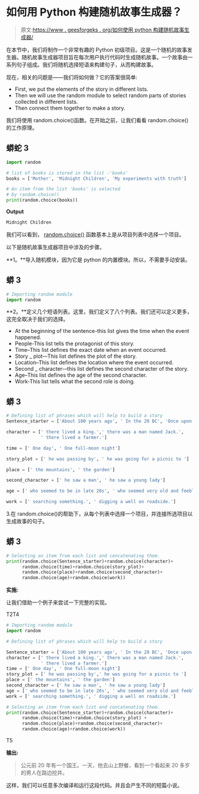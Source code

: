 # 如何用 Python 构建随机故事生成器？

> 原文:[https://www . geesforgeks . org/如何使用 python 构建随机故事生成器/](https://www.geeksforgeeks.org/how-to-build-a-random-story-generator-using-python/)

在本节中，我们将制作一个非常有趣的 Python 初级项目。这是一个随机的故事发生器。随机故事生成器项目旨在每次用户执行代码时生成随机故事。一个故事由一系列句子组成。我们将随机选择短语来构建句子，从而构建故事。

现在，相关的问题是——我们将如何做？它的答案很简单:

*   First, we put the elements of the story in different lists.
*   Then we will use the random module to select random parts of stories collected in different lists.
*   Then connect them together to make a story.

我们将使用 random.choice()函数。在开始之前，让我们看看 random.choice()的工作原理。

## 蟒蛇 3

```py
import random

# list of books is stored in the list -'books'
books = ['Mother', 'Midnight Children', 'My experiments with truth']

# An item from the list 'books' is selected
# by random.choice()
print(random.choice(books))
```

**Output**

```py
Midnight Children
```

我们可以看到， [random.choice()](https://www.geeksforgeeks.org/python-numbers-choice-function/) 函数基本上是从项目列表中选择一个项目。

以下是随机故事生成器项目中涉及的步骤。

**1。**导入随机模块，因为它是 python 的内置模块。所以，不需要手动安装。

## 蟒 3

```py
# Importing random module
import random
```

**2。**定义几个短语列表。这里，我们定义了八个列表。我们还可以定义更多，这完全取决于我们的选择。

*   At the beginning of the sentence-this list gives the time when the event happened.
*   People-This list tells the protagonist of this story.
*   Time–This list defines the exact date when an event occurred.
*   Story _ plot-–This list defines the plot of the story.
*   Location–This list defines the location where the event occurred.
*   Second _ character-–this list defines the second character of the story.
*   Age–This list defines the age of the second character.
*   Work-This list tells what the second role is doing.

## 蟒 3

```py
# Defining list of phrases which will help to build a story
Sentence_starter = ['About 100 years ago', ' In the 20 BC', 'Once upon a time']

character = [' there lived a king.',' there was a man named Jack.',
             ' there lived a farmer.']

time = [' One day', ' One full-moon night']

story_plot = [' he was passing by', ' he was going for a picnic to ']

place = [' the mountains', ' the garden']

second_character = [' he saw a man', ' he saw a young lady']

age = [' who seemed to be in late 20s', ' who seemed very old and feeble']

work = [' searching something.', ' digging a well on roadside.']
```

3.在 random.choice()的帮助下，从每个列表中选择一个项目，并连接所选项目以生成故事的句子。

## 蟒 3

```py
# Selecting an item from each list and concatenating them.
print(random.choice(Sentence_starter)+random.choice(character)+
      random.choice(time)+random.choice(story_plot)+
      random.choice(place)+random.choice(second_character)+
      random.choice(age)+random.choice(work))
```

**实施:**

让我们借助一个例子来尝试一下完整的实现。

T2T4

```py
# Importing random module
import random

# Defining list of phrases which will help to build a story

Sentence_starter = ['About 100 years ago', ' In the 20 BC', 'Once upon a time']
character = [' there lived a king.',' there was a man named Jack.',
             ' there lived a farmer.']
time = [' One day', ' One full-moon night']
story_plot = [' he was passing by',' he was going for a picnic to ']
place = [' the mountains', ' the garden']
second_character = [' he saw a man', ' he saw a young lady']
age = [' who seemed to be in late 20s', ' who seemed very old and feeble']
work = [' searching something.', ' digging a well on roadside.']

# Selecting an item from each list and concatenating them.
print(random.choice(Sentence_starter)+random.choice(character)+
      random.choice(time)+random.choice(story_plot) +
      random.choice(place)+random.choice(second_character)+
      random.choice(age)+random.choice(work))
```

T5

**输出:**

> 公元前 20 年有一个国王。一天，他去山上野餐，看到一个看起来 20 多岁的男人在路边挖井。

这样，我们可以任意多次编译和运行这段代码。并且会产生不同的短篇小说。